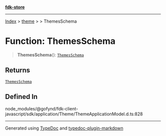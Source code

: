 [**fdk-store**](../../../README.md)
***

[Index](../../../API.md) > [theme](../../README.md) > [<internal>](../README.md) > ThemesSchema

# Function: ThemesSchema

> **ThemesSchema**(): [`ThemesSchema`](../type-aliases/type-alias.ThemesSchema.md)

## Returns

[`ThemesSchema`](../type-aliases/type-alias.ThemesSchema.md)

## Defined In

node\_modules/@gofynd/fdk-client-javascript/sdk/application/Theme/ThemeApplicationModel.d.ts:828

***
Generated using [TypeDoc](https://typedoc.org/) and [typedoc-plugin-markdown](https://www.npmjs.com/package/typedoc-plugin-markdown)
